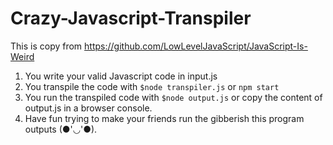 # Crazy-Javascript-Transpiler
This is copy from https://github.com/LowLevelJavaScript/JavaScript-Is-Weird


1. You write your valid Javascript code in input.js
2. You transpile the code with `$node transpiler.js` or `npm start`
3. You run the transpiled code with `$node output.js` or copy the content of output.js in a browser console.
4. Have fun trying to make your friends run the gibberish this program outputs (●'◡'●).
